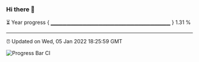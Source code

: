 ### Hi there 👋

⏳ Year progress { ▁▁▁▁▁▁▁▁▁▁▁▁▁▁▁▁▁▁▁▁▁▁▁▁▁▁▁▁▁▁ } 1.31 %

---

⏰ Updated on Wed, 05 Jan 2022 18:25:59 GMT

![Progress Bar CI](https://github.com/ZhaoGui/ZhaoGui/workflows/Progress%20Bar%20CI/badge.svg)
